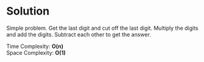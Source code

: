 # Solution

Simple problem. Get the last digit and cut off the last digit. Multiply the digits and add the digits. Subtract each other to get the answer.

Time Complexity: **O(n)**\
Space Complexity: **O(1)**
